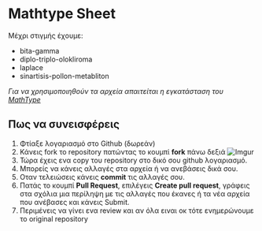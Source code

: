 # Mathtype Sheet

Μέχρι στιγμής έχουμε:
- bita-gamma 
- diplo-triplo-olokliroma
- laplace
- sinartisis-pollon-metabliton

*Για να χρησιμοποιηθούν τα αρχεία απαιτείται η εγκατάσταση του [MathType](https://store.wiris.com/en/products/mathtype/download)* 

## Πως να συνεισφέρεις
1. Φτίαξε λογαριασμό στο Github (δωρεάν)
2. Κάνεις fork το repository πατώντας το κουμπί **fork** πάνω δεξιά
![Imgur](https://imgur.com/CctOs1d)
3. Τώρα έχεις ενα copy του repository στο δικό σου github λογαριασμό.
4. Μπορείς να κάνεις αλλαγές στα αρχεία ή να ανεβάσεις δικά σου.
5. Οταν τελειώσεις κάνεις **commit** τις αλλαγές σου.
6. Πατάς το κουμπί **Pull Request**, επιλέγεις **Create pull request**, γράφεις στα σχόλια μια περίληψη με τις αλλαγές που έκανες ή τα νέα αρχεία που ανέβασες και κάνεις Submit.
7. Περιμένεις να γίνει ενα review και αν όλα ειναι οκ τότε ενημερώνουμε το original repository
